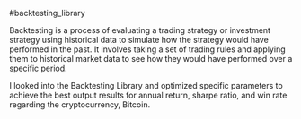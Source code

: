 #backtesting_library

Backtesting is a process of evaluating a trading strategy or investment strategy using historical data to simulate how the strategy would have performed in the past. It involves taking a set of trading rules and applying them to historical market data to see how they would have performed over a specific period. 

I looked into the Backtesting Library and optimized specific parameters to achieve the best output results for annual return, sharpe ratio, and win rate regarding the cryptocurrency, Bitcoin.
